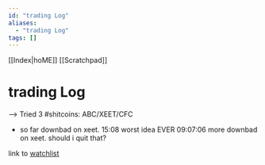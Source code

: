 ```yaml
---
id: "trading Log"
aliases:
  - "trading Log"
tags: []
---
```


[[Index|hoME]]
[[Scratchpad]]

# trading Log

--> Tried 3 #shitcoins: ABC/XEET/CFC

- so far downbad on xeet. 15:08 worst idea EVER
09:07:06 more downbad on xeet. should i quit that?

link to [watchlist](https://dexscreener.com/watchlist)
